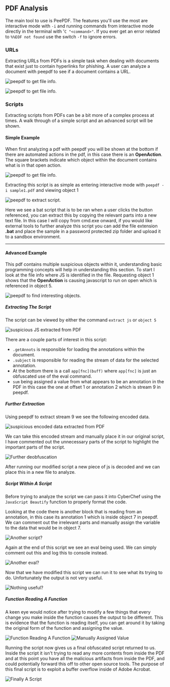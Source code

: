 ## PDF Analysis

The main tool to use is PeePDF. The features you'll use the most are interactive mode with `-i` and running commands from interactive mode directly in the terminal with '`C "<command>"`. If you ever get an error related to `%%EOF not found` use the switch `-f` to ignore errors.

### URLs

Extracting URLs from PDFs is a simple task when dealing with documents that exist just to contain hyperlinks for phishing. A user can analyze a document with peepdf to see if a document contains a URL.

![peepdf to get file info.](./imgs/peepdf-urls1.png)

![peepdf to get file info.](./imgs/peepdf-urls2.png)

### Scripts

Extracting scripts from PDFs can be a bit more of a complex process at times.
A walk through of a simple script and an advanced script will be shown.

#### Simple Example

When first analyzing a pdf with peepdf you will be shown at the bottom if there are automated actions in the pdf, in this case there is an **OpenAction**. The square brackets indicate which object within the document contains what is in that open action.

![peepdf to get file info.](./imgs/peepdf-script1.png)

Extracting this script is as simple as entering interactive mode with `peepdf -i sample1.pdf` and viewing object 1

![peepdf to extract script.](./imgs/peepdf-script2.png)

Here we see a bat script that is to be ran when a user clicks the button referenced, you can extract this by copying the relevant parts into a new text file. In this case I will copy from cmd.exe onward, if you would like external tools to further analyze this script you can add the file extension **.bat** and place the sample in a password protected zip folder and upload it to a sandbox environment.

---

#### Advanced Example

This pdf contains multiple suspicious objects within it, understanding basic programming concepts will help in understanding this section. To start I look at the file info where JS is identified in the file. Requesting object 1 shows that the **OpenAction** is causing javascript to run on open which is referenced in object 5.

![peepdf to find interesting objects.](./imgs/peepdf-adv-script1.png)

##### Extracting The Script

The script can be viewed by either the command `extract js` or `object 5`

![suspicious JS extracted from PDF](./imgs/peepdf-adv-script2.png)

There are a couple parts of interest in this script:

- `.getAnnots` is responsible for loading the annotations within the document.
- `.subject` is responsible for reading the stream of data for the selected annotation.
- At the bottom there is a call `app[fnc](buff)` where `app[fnc]` is just an obfuscated use of the eval command.
- `sum` being assigned a value from what appears to be an annotation in the PDF in this case the one at offset 1 or annotation 2 which is stream 9 in peepdf.

##### Further Extraction

Using peepdf to extract stream 9 we see the following encoded data.

![suspicious encoded data extracted from PDF](./imgs/peepdf-adv-script3.png)

We can take this encoded stream and manually place it in our original script, I have commented out the unnecessary parts of the script to highlight the important parts of the script.

![Further deobfuscation](./imgs/peepdf-adv-script4.png)

After running our modified script a new piece of js is decoded and we can place this in a new file to analyze.

##### Script Within A Script

Before trying to analyze the script we can pass it into CyberChef using the `JavaScript Beautify` function to properly format the code.

Looking at the code there is another block that is reading from an annotation, in this case its annotation 1 which is inside object 7 in peepdf. We can comment out the irrelevant parts and manually assign the variable to the data that would be in object 7.

![Another script?](./imgs/peepdf-adv-script5.png)

Again at the end of this script we see an eval being used. We can simply comment out this and log this to console instead.

![Another eval?](./imgs/peepdf-adv-script6.png)

Now that we have modified this script we can run it to see what its trying to do. Unfortunately the output is not very useful.

![Nothing useful?](./imgs/peepdf-adv-script7.png)

##### Function Reading A Function

A keen eye would notice after trying to modify a few things that every change you make inside the function causes the output to be different. This is evidence that the function is reading itself, you can get around it by taking the original form of the function and assigning the value.

![Function Reading A Function](./imgs/peepdf-adv-script8.png)
![Manually Assigned Value](./imgs/peepdf-adv-script9.png)

Running the script now gives us a final obfuscated script returned to us. Inside the script it isn't trying to read any more contents from inside the PDF and at this point you have all the malicious artifacts from inside the PDF, and could potentially forward this off to other open source tools. The purpose of this final script is to exploit a buffer overflow inside of Adobe Acrobat.

![Finally A Script](./imgs/peepdf-adv-script10.png)
